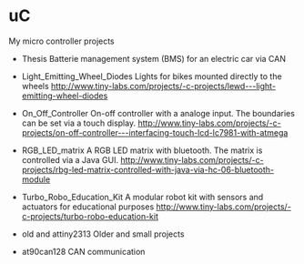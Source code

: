 # uC

My micro controller projects

- Thesis
Batterie management system (BMS) for an electric car via CAN

- Light_Emitting_Wheel_Diodes
Lights for bikes mounted directly to the wheels
http://www.tiny-labs.com/projects/-c-projects/lewd---light-emitting-wheel-diodes

- On_Off_Controller
On-off controller with a analoge input. The boundaries can be set via a touch display.
http://www.tiny-labs.com/projects/-c-projects/on-off-controller---interfacing-touch-lcd-lc7981-with-atmega

- RGB_LED_matrix
A RGB LED matrix with bluetooth. The matrix is controlled via a Java GUI.
http://www.tiny-labs.com/projects/-c-projects/rbg-led-matrix-controlled-with-java-via-hc-06-bluetooth-module

- Turbo_Robo_Education_Kit
A modular robot kit with sensors and actuators for educational purposes
http://www.tiny-labs.com/projects/-c-projects/turbo-robo-education-kit

- old and attiny2313
Older and small projects

- at90can128
CAN communication
